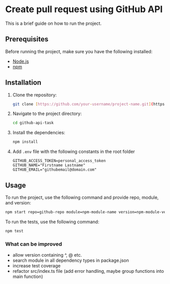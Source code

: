 # Create pull request using GitHub API

This is a brief guide on how to run the project.

## Prerequisites

Before running the project, make sure you have the following installed:

- [Node.js](https://nodejs.org)
- [npm](https://www.npmjs.com/)

## Installation

1. Clone the repository:

    ```bash
    git clone [https://github.com/your-username/project-name.git](https://github.com/YanaKopyshchyk1/jspro.git)
    ```

2. Navigate to the project directory:

    ```bash
    cd github-api-task
    ```

3. Install the dependencies:

    ```bash
    npm install
    ```
    
4. Add `.env` file with the following constants in the root folder

    ```
    GITHUB_ACCESS_TOKEN=personal_access_token
    GITHUB_NAME="Firstname Lastname"
    GITHUB_EMAIL="githubemail@domain.com"
    ```

## Usage

To run the project, use the following command and provide repo, module, and version:

```bash
npm start repo=github-repo module=npm-module-name version=npm-module-version
```

To run the tests, use the following command:

```bash
npm test
```

### What can be improved
- allow version containing ^, @ etc.
- search module in all dependency types in package.json
- increase test coverage
- refactor src/index.ts file (add error handling, maybe group functions into main function)
